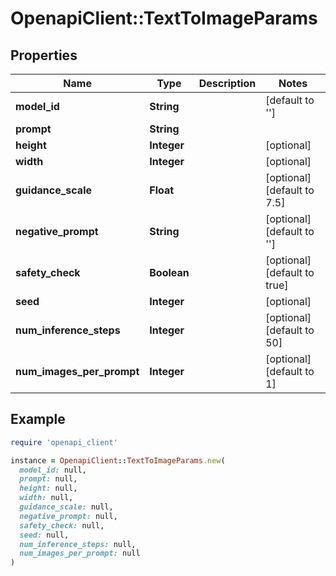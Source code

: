 # OpenapiClient::TextToImageParams

## Properties

| Name | Type | Description | Notes |
| ---- | ---- | ----------- | ----- |
| **model_id** | **String** |  | [default to &#39;&#39;] |
| **prompt** | **String** |  |  |
| **height** | **Integer** |  | [optional] |
| **width** | **Integer** |  | [optional] |
| **guidance_scale** | **Float** |  | [optional][default to 7.5] |
| **negative_prompt** | **String** |  | [optional][default to &#39;&#39;] |
| **safety_check** | **Boolean** |  | [optional][default to true] |
| **seed** | **Integer** |  | [optional] |
| **num_inference_steps** | **Integer** |  | [optional][default to 50] |
| **num_images_per_prompt** | **Integer** |  | [optional][default to 1] |

## Example

```ruby
require 'openapi_client'

instance = OpenapiClient::TextToImageParams.new(
  model_id: null,
  prompt: null,
  height: null,
  width: null,
  guidance_scale: null,
  negative_prompt: null,
  safety_check: null,
  seed: null,
  num_inference_steps: null,
  num_images_per_prompt: null
)
```

